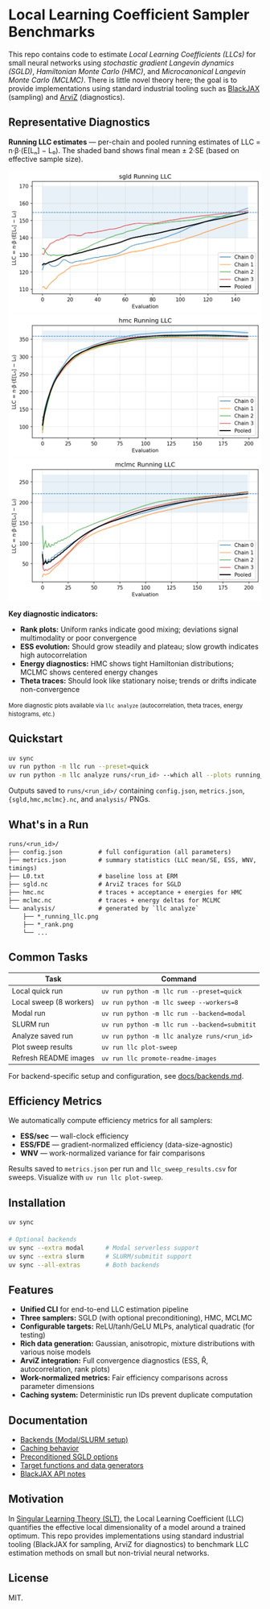 # Local Learning Coefficient Sampler Benchmarks

This repo contains code to estimate _Local Learning Coefficients (LLCs)_ for small neural networks using _stochastic gradient Langevin dynamics (SGLD)_, _Hamiltonian Monte Carlo (HMC)_, and _Microcanonical Langevin Monte Carlo (MCLMC)_.
There is little novel theory here; the goal is to provide implementations using standard industrial tooling such as  [BlackJAX](https://github.com/blackjax-devs/blackjax/tree/1.2.5) (sampling) and [ArviZ](https://python.arviz.org/) (diagnostics).


## Representative Diagnostics

**Running LLC estimates** — per-chain and pooled running estimates of LLC = n·β·(E[Lₙ] − L₀). The shaded band shows final mean ± 2·SE (based on effective sample size).

![SGLD running LLC](assets/readme/sgld_llc_running.png)
![HMC running LLC](assets/readme/hmc_llc_running.png)
![MCLMC running LLC](assets/readme/mclmc_llc_running.png)

**Key diagnostic indicators:**
- **Rank plots:** Uniform ranks indicate good mixing; deviations signal multimodality or poor convergence
- **ESS evolution:** Should grow steadily and plateau; slow growth indicates high autocorrelation
- **Energy diagnostics:** HMC shows tight Hamiltonian distributions; MCLMC shows centered energy changes
- **Theta traces:** Should look like stationary noise; trends or drifts indicate non-convergence

<small>More diagnostic plots available via `llc analyze` (autocorrelation, theta traces, energy histograms, etc.)</small>

## Quickstart

```bash
uv sync
uv run python -m llc run --preset=quick
uv run python -m llc analyze runs/<run_id> --which all --plots running_llc,rank,ess_evolution,autocorr,energy,theta
```

Outputs saved to `runs/<run_id>/` containing `config.json`, `metrics.json`, `{sgld,hmc,mclmc}.nc`, and `analysis/` PNGs.

## What's in a Run

```text
runs/<run_id>/
├── config.json          # full configuration (all parameters)
├── metrics.json         # summary statistics (LLC mean/SE, ESS, WNV, timings)
├── L0.txt               # baseline loss at ERM
├── sgld.nc              # ArviZ traces for SGLD
├── hmc.nc               # traces + acceptance + energies for HMC
├── mclmc.nc             # traces + energy deltas for MCLMC
└── analysis/            # generated by `llc analyze`
    ├── *_running_llc.png
    ├── *_rank.png
    └── ...
```

## Common Tasks

| Task | Command |
|------|---------|
| Local quick run | `uv run python -m llc run --preset=quick` |
| Local sweep (8 workers) | `uv run python -m llc sweep --workers=8` |
| Modal run | `uv run python -m llc run --backend=modal` |
| SLURM run | `uv run python -m llc run --backend=submitit` |
| Analyze saved run | `uv run python -m llc analyze runs/<run_id>` |
| Plot sweep results | `uv run llc plot-sweep` |
| Refresh README images | `uv run llc promote-readme-images` |

For backend-specific setup and configuration, see [docs/backends.md](docs/backends.md).

## Efficiency Metrics

We automatically compute efficiency metrics for all samplers:
- **ESS/sec** — wall-clock efficiency
- **ESS/FDE** — gradient-normalized efficiency (data-size-agnostic)
- **WNV** — work-normalized variance for fair comparisons

Results saved to `metrics.json` per run and `llc_sweep_results.csv` for sweeps. Visualize with `uv run llc plot-sweep`.

## Installation

```bash
uv sync

# Optional backends
uv sync --extra modal      # Modal serverless support
uv sync --extra slurm      # SLURM/submitit support
uv sync --all-extras       # Both backends
```

## Features

- **Unified CLI** for end-to-end LLC estimation pipeline
- **Three samplers:** SGLD (with optional preconditioning), HMC, MCLMC
- **Configurable targets:** ReLU/tanh/GeLU MLPs, analytical quadratic (for testing)
- **Rich data generation:** Gaussian, anisotropic, mixture distributions with various noise models
- **ArviZ integration:** Full convergence diagnostics (ESS, R̂, autocorrelation, rank plots)
- **Work-normalized metrics:** Fair efficiency comparisons across parameter dimensions
- **Caching system:** Deterministic run IDs prevent duplicate computation

## Documentation

- [Backends (Modal/SLURM setup)](docs/backends.md)
- [Caching behavior](docs/caching.md)
- [Preconditioned SGLD options](docs/sgld-precond.md)
- [Target functions and data generators](docs/targets.md)
- [BlackJAX API notes](docs/blackjax.md)

## Motivation

In [Singular Learning Theory (SLT)](https://singularlearningtheory.com), the Local Learning Coefficient (LLC) quantifies the effective local dimensionality of a model around a trained optimum. This repo provides implementations using standard industrial tooling (BlackJAX for sampling, ArviZ for diagnostics) to benchmark LLC estimation methods on small but non-trivial neural networks.

## License

MIT.